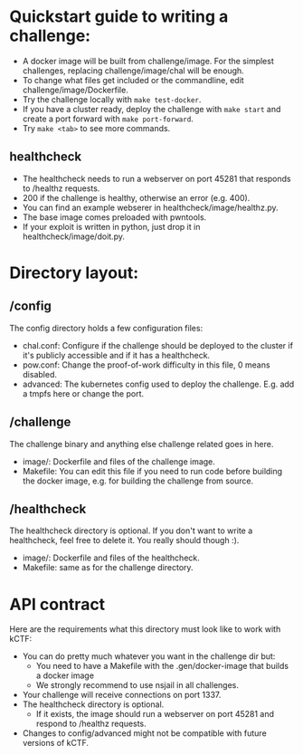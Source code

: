 # Quickstart guide to writing a challenge:

* A docker image will be built from challenge/image. For the simplest challenges, replacing challenge/image/chal will be enough.
* To change what files get included or the commandline, edit challenge/image/Dockerfile.
* Try the challenge locally with `make test-docker`.
* If you have a cluster ready, deploy the challenge with `make start` and create a port forward with `make port-forward`.
* Try `make <tab>` to see more commands.

## healthcheck

* The healthcheck needs to run a webserver on port 45281 that responds to /healthz requests.
 * 200 if the challenge is healthy, otherwise an error (e.g. 400).
 * You can find an example webserer in healthcheck/image/healthz.py.
* The base image comes preloaded with pwntools.
* If your exploit is written in python, just drop it in healthcheck/image/doit.py.

# Directory layout:

## /config

The config directory holds a few configuration files:

* chal.conf: Configure if the challenge should be deployed to the cluster if it's publicly accessible and if it has a healthcheck.
* pow.conf: Change the proof-of-work difficulty in this file, 0 means disabled.
* advanced: The kubernetes config used to deploy the challenge. E.g. add a tmpfs here or change the port.

## /challenge

The challenge binary and anything else challenge related goes in here.

* image/: Dockerfile and files of the challenge image.
* Makefile: You can edit this file if you need to run code before building the docker image, e.g. for building the challenge from source.

## /healthcheck

The healthcheck directory is optional. If you don't want to write a healthcheck, feel free to delete it. You really should though :).

* image/: Dockerfile and files of the healthcheck.
* Makefile: same as for the challenge directory.

# API contract

Here are the requirements what this directory must look like to work with kCTF:
* You can do pretty much whatever you want in the challenge dir but:
  * You need to have a Makefile with the .gen/docker-image that builds a docker image
  * We strongly recommend to use nsjail in all challenges.
* Your challenge will receive connections on port 1337.
* The healthcheck directory is optional.
  * If it exists, the image should run a webserver on port 45281 and respond to /healthz requests.
* Changes to config/advanced might not be compatible with future versions of kCTF.
